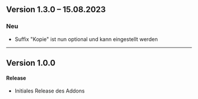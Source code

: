 ## Version 1.3.0 – 15.08.2023

### Neu

* Suffix "Kopie" ist nun optional und kann eingestellt werden


---------------------------
## Version 1.0.0

#### Release 

* Initiales Release des Addons
